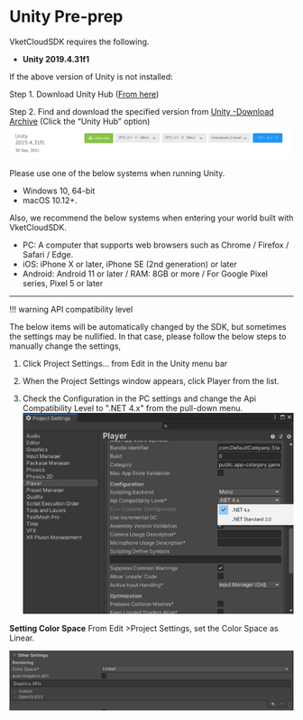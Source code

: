 
# **Unity Pre-prep**
VketCloudSDK requires the following.

- **Unity 2019.4.31f1**

If the above version of Unity is not installed:

Step 1. Download Unity Hub ([From here](https://unity3d.com/get-unity/download))  
  
Step 2. Find and download the specified version from [Unity -Download Archive](https://unity3d.com/jp/get-unity/download/archive) (Click the “Unity Hub” option)
![DownloadVersion](img/DownloadVersion.png)  

Please use one of the below systems when running Unity.
- Windows 10, 64-bit
- macOS 10.12+.

Also, we recommend the below systems when entering your world built with VketCloudSDK.

- PC: A computer that supports web browsers such as Chrome / Firefox / Safari / Edge.
- iOS: iPhone X or later, iPhone SE (2nd generation) or later
- Android: Android 11 or later / RAM: 8GB or more / For Google Pixel series, Pixel 5 or later

---
!!! warning API compatibility level

The below items will be automatically changed by the SDK, but sometimes the settings may be nullified.
In that case, please follow the below steps to manually change the settings,

1. Click Project Settings... from Edit in the Unity menu bar  

2. When the Project Settings window appears, click Player from the list.  

3. Check the Configuration in the PC settings and change the Api Compatibility Level to ".NET 4.x" from the pull-down menu.
    ![ApiCompatibilityLevelSetting](img/ApiCompatibilityLevelSetting.png)


**Setting Color Space**
From Edit >Project Settings, set the  Color Space as Linear.

   ![liner](img/liner.png)